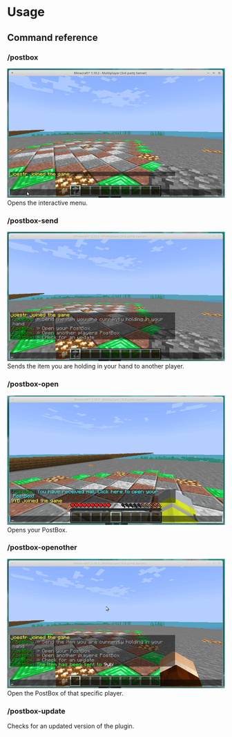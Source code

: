 # Usage

## Command reference

### /postbox
![Player executes '/postbox' and sees interactive menu.](./assets/postbox_command_postbox.gif)
Opens the interactive menu.

### /postbox-send
![Player executes '/postbox-send 9yb' and send item in hand to player "9YB". ](./assets/postbox_command_postbox-send_9yb.gif)
Sends the item you are holding in your hand to another player.

### /postbox-open
![Player executes /postbox and sees interactive menu.](./assets/postbox_event_postbox-open.gif)
Opens your PostBox.

### /postbox-openother <Player>
![Player executes '/postbox-openother 9yb' and opens the PostBox of player "9YB".](./assets/postbox_command_postbox-openother_9yb.gif)
Open the PostBox of that specific player.

### /postbox-update
Checks for an updated version of the plugin.
